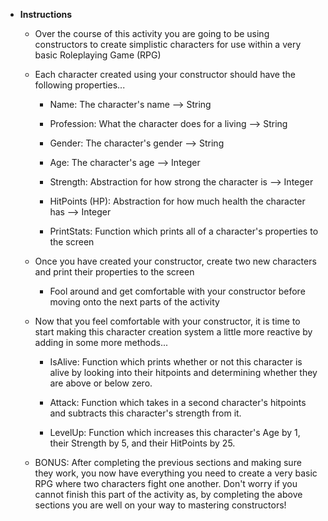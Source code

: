 * **Instructions**
	* Over the course of this activity you are going to be using constructors to create simplistic characters for use within a very basic Roleplaying Game (RPG)

	* Each character created using your constructor should have the following properties...

		* Name: The character's name --> String

		* Profession: What the character does for a living --> String

		* Gender: The character's gender --> String

		* Age: The character's age --> Integer

		* Strength: Abstraction for how strong the character is --> Integer

		* HitPoints (HP): Abstraction for how much health the character has --> Integer

		* PrintStats: Function which prints all of a character's properties to the screen

	* Once you have created your constructor, create two new characters and print their properties to the screen

		* Fool around and get comfortable with your constructor before moving onto the next parts of the activity

	* Now that you feel comfortable with your constructor, it is time to start making this character creation system a little more reactive by adding in some more methods...

		* IsAlive: Function which prints whether or not this character is alive by looking into their hitpoints and determining whether they are above or below zero.

		* Attack: Function which takes in a second character's hitpoints and subtracts this character's strength from it.

		* LevelUp: Function which increases this character's Age by 1, their Strength by 5, and their HitPoints by 25.

	* BONUS: After completing the previous sections and making sure they work, you now have everything you need to create a very basic RPG where two characters fight one another. Don't worry if you cannot finish this part of the activity as, by completing the above sections you are well on your way to mastering constructors!
